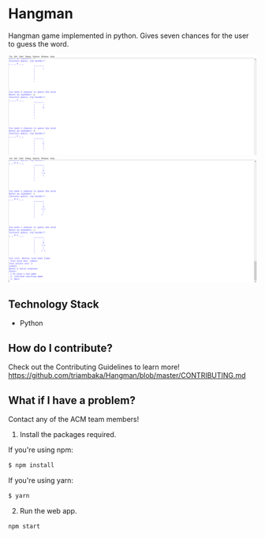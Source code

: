 # Hangman
Hangman game implemented in python. Gives seven chances for the user to guess the word.

<img src="/img1.png">
<img src="/img2.png">

## Technology Stack
- Python

## How do I contribute?
Check out the Contributing Guidelines to learn more! https://github.com/triambaka/Hangman/blob/master/CONTRIBUTING.md

## What if I have a problem?
Contact any of the ACM team members!

1.  Install the packages required.

If you're using npm:

```bash
$ npm install
```

If you're using yarn:

```bash
$ yarn
```

2. Run the web app.

```bash
npm start
```
